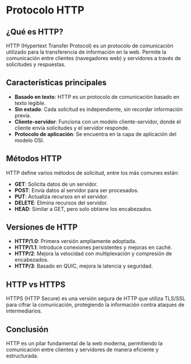 # Protocolo HTTP

## ¿Qué es HTTP?

HTTP (Hypertext Transfer Protocol) es un protocolo de comunicación utilizado para la transferencia de información en la web. Permite la comunicación entre clientes (navegadores web) y servidores a través de solicitudes y respuestas.

## Características principales

- **Basado en texto**: HTTP es un protocolo de comunicación basado en texto legible.
- **Sin estado**: Cada solicitud es independiente, sin recordar información previa.
- **Cliente-servidor**: Funciona con un modelo cliente-servidor, donde el cliente envía solicitudes y el servidor responde.
- **Protocolo de aplicación**: Se encuentra en la capa de aplicación del modelo OSI.

## Métodos HTTP

HTTP define varios métodos de solicitud, entre los más comunes están:

- **GET**: Solicita datos de un servidor.
- **POST**: Envía datos al servidor para ser procesados.
- **PUT**: Actualiza recursos en el servidor.
- **DELETE**: Elimina recursos del servidor.
- **HEAD**: Similar a GET, pero solo obtiene los encabezados.

## Versiones de HTTP

- **HTTP/1.0**: Primera versión ampliamente adoptada.
- **HTTP/1.1**: Introduce conexiones persistentes y mejoras en caché.
- **HTTP/2**: Mejora la velocidad con multiplexación y compresión de encabezados.
- **HTTP/3**: Basado en QUIC, mejora la latencia y seguridad.

## HTTP vs HTTPS

HTTPS (HTTP Secure) es una versión segura de HTTP que utiliza TLS/SSL para cifrar la comunicación, protegiendo la información contra ataques de intermediarios.

## Conclusión

HTTP es un pilar fundamental de la web moderna, permitiendo la comunicación entre clientes y servidores de manera eficiente y estructurada.
